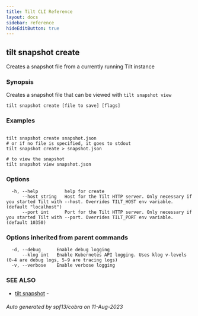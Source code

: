 ```yaml
---
title: Tilt CLI Reference
layout: docs
sidebar: reference
hideEditButton: true
---
```

## tilt snapshot create

Creates a snapshot file from a currently running Tilt instance

### Synopsis

Creates a snapshot file that can be viewed with `tilt snapshot view`

```
tilt snapshot create [file to save] [flags]
```

### Examples

```

tilt snapshot create snapshot.json
# or if no file is specified, it goes to stdout
tilt snapshot create > snapshot.json

# to view the snapshot
tilt snapshot view snapshot.json

```

### Options

```
  -h, --help          help for create
      --host string   Host for the Tilt HTTP server. Only necessary if you started Tilt with --host. Overrides TILT_HOST env variable. (default "localhost")
      --port int      Port for the Tilt HTTP server. Only necessary if you started Tilt with --port. Overrides TILT_PORT env variable. (default 10350)
```

### Options inherited from parent commands

```
  -d, --debug      Enable debug logging
      --klog int   Enable Kubernetes API logging. Uses klog v-levels (0-4 are debug logs, 5-9 are tracing logs)
  -v, --verbose    Enable verbose logging
```

### SEE ALSO

* [tilt snapshot](tilt_snapshot.html)	 - 

###### Auto generated by spf13/cobra on 11-Aug-2023
